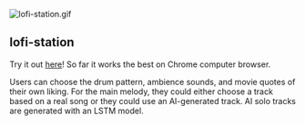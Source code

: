 ![lofi-station.gif](./lofi-station.gif)

## lofi-station

Try it out [here](https://mensafromgithub.github.io/my-station)! So far it works the best on Chrome computer browser.

Users can choose the drum pattern, ambience sounds, and movie quotes of their own liking. For the main melody, they could either choose a track based on a real song or they could use an AI-generated track. AI solo tracks are generated with an LSTM model.
